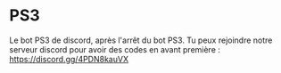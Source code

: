 # PS3
Le bot PS3 de discord, après l'arrêt du bot PS3. Tu peux rejoindre notre serveur discord pour avoir des codes en avant première : https://discord.gg/4PDN8kauVX
